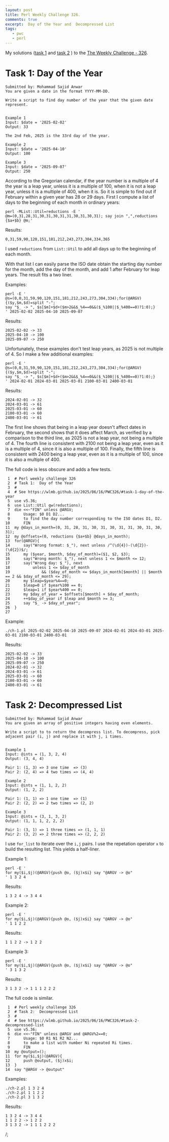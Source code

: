 ```yaml
---
layout: post
title: Perl Weekly Challenge 326.
comments: true
excerpt:  Day of the Year and  Decompressed List
tags:
   - pwc
   - perl
---
```


My solutions
([task 1](https://github.com/wlmb/perlweeklychallenge-club/blob/master/challenge-326/wlmb/perl/ch-1.pl)
and
[task 2](https://github.com/wlmb/perlweeklychallenge-club/blob/master/challenge-326/wlmb/perl/ch-2.pl)
)
to the  [The Weekly Challenge - 326](https://theweeklychallenge.org/blog/perl-weekly-challenge-326).


# Task 1: Day of the Year

    Submitted by: Mohammad Sajid Anwar
    You are given a date in the format YYYY-MM-DD.
    
    Write a script to find day number of the year that the given date represent.
    
    
    Example 1
    Input: $date = '2025-02-02'
    Output: 33
    
    The 2nd Feb, 2025 is the 33rd day of the year.
    
    Example 2
    Input: $date = '2025-04-10'
    Output: 100
    
    Example 3
    Input: $date = '2025-09-07'
    Output: 250

According to the Gregorian calendar, if the year number is a multiple
of 4 the year is a leap year, unless it is a multiple of 100, when it
is not a leap year, unless it is a multiple of 400, when it is. So it
is simple to find out if February within a given year has 28 or 29
days. First I compute a list of days to the beginning of each month
in ordinary years:

    perl -MList::Util=reductions -E '
    @m=(0,31,28,31,30,31,30,31,31,30,31,30,31); say join ",",reductions {$a+$b} @m;'

Results:

    0,31,59,90,120,151,181,212,243,273,304,334,365

I used `reductions` from `List::Util` to add all days up to the
beginning of each month.

With that list I can easily parse the ISO date obtain the starting day
number for the month, add the day of the month, and add 1 after February for leap
years. The result fits a two liner.

Examples:

    perl -E '
    @s=(0,0,31,59,90,120,151,181,212,243,273,304,334);for(@ARGV){($y,$m,$d)=split "-";
    say "$_ -> ", $s[$m]+$d+($m>2&&$_%4==0&&($_%100||$_%400==0)?1:0);}
    ' 2025-02-02 2025-04-10 2025-09-07

Results:

    2025-02-02 -> 33
    2025-04-10 -> 100
    2025-09-07 -> 250

Unfortunately, these examples don't test leap years, as 2025 is not
multiple of 4. So I make a few additional examples:

    perl -E '
    @s=(0,0,31,59,90,120,151,181,212,243,273,304,334);for(@ARGV){($y,$m,$d)=split "-";
    say "$_ -> ", $s[$m]+$d+($m>2&&$_%4==0&&($_%100||$_%400==0)?1:0);}
    ' 2024-02-01 2024-03-01 2025-03-01 2100-03-01 2400-03-01

Results:

    2024-02-01 -> 32
    2024-03-01 -> 61
    2025-03-01 -> 60
    2100-03-01 -> 60
    2400-03-01 -> 61

The first line shows that being in a leap year doesn't affect dates in
February, the second shows that it does affect March, as verified by a
comparison to the third line, as 2025 is not a leap year, not being a
multiple of 4. The fourth line is consistent with 2100 not being a
leap year, even as it is a multiple of 4, since it is also a multiple
of 100. Finally, the fifth line is consistent with 2400 being a leap
year, even as it is a multiple of 100, since it is also a multiple
of 400.

The full code is less obscure and adds a few tests.

     1  # Perl weekly challenge 326
     2  # Task 1:  Day of the Year
     3  #
     4  # See https://wlmb.github.io/2025/06/16/PWC326/#task-1-day-of-the-year
     5  use v5.36;
     6  use List::Util qw(reductions);
     7  die <<~"FIN" unless @ARGV;
     8      Usage: $0 D1 D2...
     9      to find the day number corresponding to the ISO dates D1, D2.
    10      FIN
    11  my @days_in_month=(0, 31, 28, 31, 30, 31, 30, 31, 31, 30, 31, 30, 31);
    12  my @offsets=(0, reductions {$a+$b} @days_in_month);
    13  for(@ARGV){
    14      say("Wrong format: $_"), next unless /^(\d{4})-(\d{2})-(\d{2})$/;
    15      my ($year, $month, $day_of_month)=($1, $2, $3);
    16      say("Wrong month: $_"), next unless 1 <= $month <= 12;
    17      say("Wrong day: $_"), next
    18          unless 1 <= $day_of_month
    19              && ($day_of_month <= $days_in_month[$month] || $month == 2 && $day_of_month <= 29);
    20      my $leap=$year%4==0;
    21      $leap=0 if $year%100 == 0;
    22      $leap=1 if $year%400 == 0;
    23      my $day_of_year = $offsets[$month] + $day_of_month;
    24      ++$day_of_year if $leap and $month >= 3;
    25      say "$_ -> $day_of_year";
    26  }
    27  

Example:

    ./ch-1.pl 2025-02-02 2025-04-10 2025-09-07 2024-02-01 2024-03-01 2025-03-01 2100-03-01 2400-03-01

Results:

    2025-02-02 -> 33
    2025-04-10 -> 100
    2025-09-07 -> 250
    2024-02-01 -> 32
    2024-03-01 -> 61
    2025-03-01 -> 60
    2100-03-01 -> 60
    2400-03-01 -> 61


# Task 2: Decompressed List

    Submitted by: Mohammad Sajid Anwar
    You are given an array of positive integers having even elements.
    
    Write a script to to return the decompress list. To decompress, pick
    adjacent pair (i, j) and replace it with j, i times.
    
    
    Example 1
    Input: @ints = (1, 3, 2, 4)
    Output: (3, 4, 4)
    
    Pair 1: (1, 3) => 3 one time  => (3)
    Pair 2: (2, 4) => 4 two times => (4, 4)
    
    Example 2
    Input: @ints = (1, 1, 2, 2)
    Output: (1, 2, 2)
    
    Pair 1: (1, 1) => 1 one time  => (1)
    Pair 2: (2, 2) => 2 two times => (2, 2)
    
    Example 3
    Input: @ints = (3, 1, 3, 2)
    Output: (1, 1, 1, 2, 2, 2)
    
    Pair 1: (3, 1) => 1 three times => (1, 1, 1)
    Pair 2: (3, 2) => 2 three times => (2, 2, 2)

I use `for_list` to iterate over the `i,j` pairs. I use the repetation
operator `x` to build the resulting list. This yields a half-liner.

Example 1:

    perl -E '
    for my($i,$j)(@ARGV){push @o, ($j)x$i} say "@ARGV -> @o"
    ' 1 3 2 4

Results:

    1 3 2 4 -> 3 4 4

Example 2:

    perl -E '
    for my($i,$j)(@ARGV){push @o, ($j)x$i} say "@ARGV -> @o"
    ' 1 1 2 2

Results:

    1 1 2 2 -> 1 2 2

Example 3:

    perl -E '
    for my($i,$j)(@ARGV){push @o, ($j)x$i} say "@ARGV -> @o"
    ' 3 1 3 2

Results:

    3 1 3 2 -> 1 1 1 2 2 2

The full code is similar.

     1  # Perl weekly challenge 326
     2  # Task 2:  Decompressed List
     3  #
     4  # See https://wlmb.github.io/2025/06/16/PWC326/#task-2-decompressed-list
     5  use v5.36;
     6  die <<~"FIN" unless @ARGV and @ARGV%2==0;
     7      Usage: $0 R1 N1 R2 N2...
     8      to make a list with number Ni repeated Ri times.
     9      FIN
    10  my @output=();
    11  for my($i,$j)(@ARGV){
    12      push @output, ($j)x$i;
    13  }
    14  say "@ARGV -> @output"

Examples:

    ./ch-2.pl 1 3 2 4
    ./ch-2.pl 1 1 2 2
    ./ch-2.pl 3 1 3 2

Results:

    1 3 2 4 -> 3 4 4
    1 1 2 2 -> 1 2 2
    3 1 3 2 -> 1 1 1 2 2 2

/;

